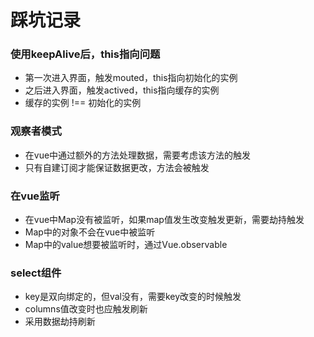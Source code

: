 # 踩坑记录

### 使用keepAlive后，this指向问题
* 第一次进入界面，触发mouted，this指向初始化的实例
* 之后进入界面，触发actived，this指向缓存的实例
* 缓存的实例 !== 初始化的实例

### 观察者模式
* 在vue中通过额外的方法处理数据，需要考虑该方法的触发
* 只有自建订阅才能保证数据更改，方法会被触发

### 在vue监听
* 在vue中Map没有被监听，如果map值发生改变触发更新，需要劫持触发
* Map中的对象不会在vue中被监听
* Map中的value想要被监听时，通过Vue.observable

### select组件
* key是双向绑定的，但val没有，需要key改变的时候触发
* columns值改变时也应触发刷新
* 采用数据劫持刷新